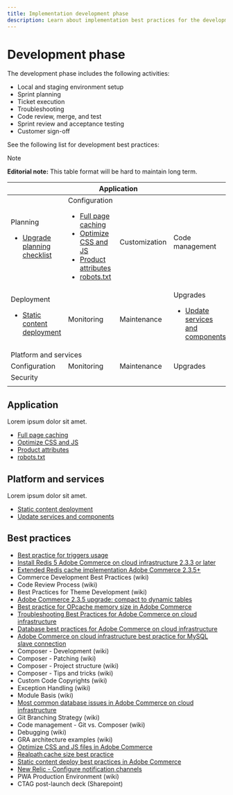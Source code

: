 ```yaml
---
title: Implementation development phase
description: Learn about implementation best practices for the development phase of Adobe Commerce projects.
---
```


# Development phase

The development phase includes the following activities:

- Local and staging environment setup
- Sprint planning
- Ticket execution
- Troubleshooting
- Code review, merge, and test
- Sprint review and acceptance testing
- Customer sign-off

See the following list for development best practices:

>[!NOTE]
>
>**Editorial note:** This table format will be hard to maintain long term.


<table style="table-layout:auto">
<thead>
  <tr>
    <th colspan="4">Application</th>
  </tr>
</thead>
<tbody>
  <tr>
    <td>Planning
      <ul>
        <li><a href="https://support.magento.com/hc/en-us/articles/360057968951%E2%80%8B">Upgrade planning checklist</li>
      </ul>
    </td>
    <td>Configuration
      <ul>
        <li><a href="https://developer.adobe.com/commerce/php/development/cache/page/public-content/">Full page caching</li>
        <li><a href="https://support.magento.com/hc/en-us/articles/360044482152%E2%80%8B">Optimize CSS and JS</li>
        <li><a href="https://support.magento.com/hc/en-us/articles/360048256612%E2%80%8B">Product attributes</></li>
        <li><a href="https://support.magento.com/hc/en-us/articles/360048754931%E2%80%8B">robots.txt</li>
      </ul>
    </td>
    <td>Customization</td>
    <td>Code management</td>
  </tr>
  <tr>
    <td>Deployment
      <ul>
        <li><a href="https://devdocs.magento.com/cloud/deploy/static-content-deployment.html">Static content deployment</li>
      </ul>
    </td>
    <td>Monitoring</td>
    <td>Maintenance</td>
    <td>Upgrades
      <ul>
        <li><a href="https://support.magento.com/hc/en-us/articles/360048603692%E2%80%8B">Update services and components</li>
      </ul>
    </td>
  </tr>
  <tr>
    <td colspan="4">Platform and services</td>
  </tr>
  <tr>
    <td>Configuration</td>
    <td>Monitoring</td>
    <td>Maintenance</td>
    <td>Upgrades</td>
  </tr>
  <tr>
    <td colspan="4">Security</td>
  </tr>
  <tr>
    <td></td>
    <td></td>
    <td></td>
    <td></td>
  </tr>
</tbody>
</table>

## Application

Lorem ipsum dolor sit amet.

- [Full page caching](https://developer.adobe.com/commerce/php/development/cache/page/public-content/)
- [Optimize CSS and JS](https://support.magento.com/hc/en-us/articles/360044482152%E2%80%8B)
- [Product attributes](https://support.magento.com/hc/en-us/articles/360048256612%E2%80%8B)
- [robots.txt](https://support.magento.com/hc/en-us/articles/360048754931%E2%80%8B)

## Platform and services

Lorem ipsum dolor sit amet.

- [Static content deployment](https://devdocs.magento.com/cloud/deploy/static-content-deployment.html)
- [Update services and components](https://support.magento.com/hc/en-us/articles/360048603692%E2%80%8B)

## Best practices

- [Best practice for triggers usage​](https://support.magento.com/hc/en-us/articles/360048050352%E2%80%8B)
- [Install Redis 5 Adobe Commerce on cloud infrastructure 2.3.3 or later​](https://support.magento.com/hc/en-us/articles/360046108412%E2%80%8B)
- [Extended Redis cache implementation Adobe Commerce 2.3.5+​](https://support.magento.com/hc/en-us/articles/360049292532%E2%80%8B)
- Commerce Development Best Practices (wiki)
- Code Review Process (wiki)
- Best Practices for Theme Development (wiki)
- [Adobe Commerce 2.3.5 upgrade: compact to dynamic tables​](https://support.magento.com/hc/en-us/articles/360048389631%E2%80%8B)
- [Best practice for OPcache memory size in Adobe Commerce​](https://support.magento.com/hc/en-us/articles/360044740812%E2%80%8B)
- [Troubleshooting Best Practices for Adobe Commerce on cloud infrastructure​](https://support.magento.com/hc/en-us/articles/360034340372%E2%80%8B)
- [Database best practices for Adobe Commerce on cloud infrastructure​](https://support.magento.com/hc/en-us/articles/360041997312%E2%80%8B)
- [Adobe Commerce on cloud infrastructure best practice for MySQL slave connection​](https://support.magento.com/hc/en-us/articles/360049045351%E2%80%8B)
- Composer - Development (wiki)
- Composer - Patching (wiki)
- Composer - Project structure (wiki)
- Composer - Tips and tricks (wiki)
- Custom Code Copyrights (wiki)
- Exception Handling (wiki)
- Module Basis (wiki)
- [Most common database issues in Adobe Commerce on cloud infrastructure​](https://support.magento.com/hc/en-us/articles/360041739651%E2%80%8B)
- Git Branching Strategy (wiki)
- Code management - Git vs. Composer (wiki)
- Debugging (wiki)
- GRA architecture examples (wiki)
- [Optimize CSS and JS files in Adobe Commerce​](https://support.magento.com/hc/en-us/articles/360044482152%E2%80%8B)
- [Realpath cache size best practice​](https://support.magento.com/hc/en-us/articles/360045176771%E2%80%8B)
- [Static content deploy best practices in Adobe Commerce​](https://support.magento.com/hc/en-us/articles/360031624091%E2%80%8B)
- [New Relic - Configure notification channels](https://devdocs.magento.com/cloud/project/new-relic.html#configure-notification-channels)
- PWA Production Environment (wiki)
- CTAG post-launch deck (Sharepoint)
